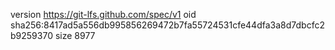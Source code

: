 version https://git-lfs.github.com/spec/v1
oid sha256:8417ad5a556db995856269472b7fa55724531cfe44dfa3a8d7dbcfc2b9259370
size 8977
